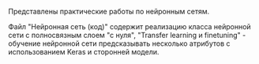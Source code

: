 Представлены практические работы по нейронным сетям.

Файл "Нейронная сеть (код)" содержит реализацию класса нейронной сети с полносвязным слоем "с нуля", "Transfer learning и finetuning" - обучение нейронной сети предсказывать несколько атрибутов с использованием Keras и сторонней модели.
